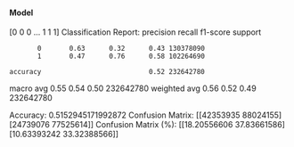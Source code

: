 #### Model
[0 0 0 ... 1 1 1]
Classification Report:
              precision    recall  f1-score   support

           0       0.63      0.32      0.43 130378090
           1       0.47      0.76      0.58 102264690

    accuracy                           0.52 232642780
   macro avg       0.55      0.54      0.50 232642780
weighted avg       0.56      0.52      0.49 232642780

Accuracy: 0.5152945171992872
Confusion Matrix:
[[42353935 88024155]
 [24739076 77525614]]
Confusion Matrix (%):
[[18.20556606 37.83661586]
 [10.63393242 33.32388566]]
